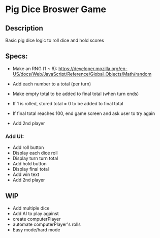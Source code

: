 # Pig Dice Broswer Game

## Description
Basic pig dice logic to roll dice and hold scores

## Specs:
  * Make an RNG (1 ~ 6): https://developer.mozilla.org/en-US/docs/Web/JavaScript/Reference/Global_Objects/Math/random

  * Add each number to a total (per turn)

  - Make empty total to be added to final total (when turn ends)

  * If 1 is rolled, stored total = 0 to be added to final total

  * If final total reaches 100, end game screen and ask user to try again

  * Add 2nd player

  ### Add UI:
  * Add roll button
  * Display each dice roll
  * Display turn turn total
  * Add hold button
  * Display final total
  * Add win text
  * Add 2nd player


## WIP

* Add multiple dice
* Add AI to play against
* create computerPlayer
* automate computerPlayer's rolls
* Easy mode/hard mode
